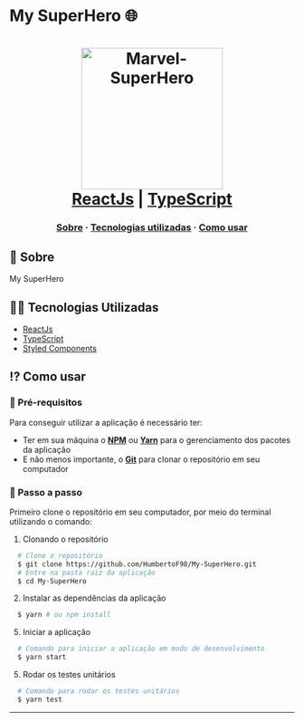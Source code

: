 # My SuperHero 🌐

<h1 align="center">
    <img alt="Marvel-SuperHero" src="assets/marvel.png" height="250px" />
    <br/>
  <a href="https://pt-br.reactjs.org/" target="_blank" rel="noopener">ReactJs</a> | <a href="https://www.typescriptlang.org/" target="_blank" rel="noopener">TypeScript</a>
</h1>

<h3 align="center">
  <a href="#-sobre">Sobre</a>
  <span> · </span>
  <a href="#-tecnologias-utilizadas">Tecnologias utilizadas</a>
  <span> · </span>
  <a href="#-como-usar">Como usar</a>
</h3>

## 💭 Sobre

My SuperHero

## 👨‍💻 Tecnologias Utilizadas

- <a href="https://pt-br.reactjs.org/" target="_blank" rel="noopener">ReactJs</a>
- <a href="https://www.typescriptlang.org/" target="_blank" rel="noopener">TypeScript</a>
- <a href="https://styled-components.com/" target="_blank" rel="noopener">Styled Components</a>

## ⁉ Como usar

### 🤔 Pré-requisitos

Para conseguir utilizar a aplicação é necessário ter:

- Ter em sua máquina o **<a href="https://www.npmjs.com/" target="_blank" rel="noopener">NPM</a>** ou **<a href="https://yarnpkg.com/" target="_blank" rel="noopener">Yarn</a>** para o gerenciamento dos pacotes da aplicação
- E não menos importante, o **<a href="https://git-scm.com/" target="_blank" rel="noopener">Git</a>** para clonar o repositório em seu computador

### 📝 Passo a passo

Primeiro clone o repositório em seu computador, por meio do terminal utilizando o comando:

1. Clonando o repositório

```sh
  # Clone o repositório
  $ git clone https://github.com/HumbertoF98/My-SuperHero.git
  # Entre na pasta raiz da aplicação
  $ cd My-SuperHero
```

2. Instalar as dependências da aplicação

```sh
  $ yarn # ou npm install
```

5. Iniciar a aplicação

```sh
  # Comando para iniciar a aplicação em modo de desenvolvimento
  $ yarn start
```

5. Rodar os testes unitários

```sh
  # Comando para rodar os testes unitários
  $ yarn test
```

---
